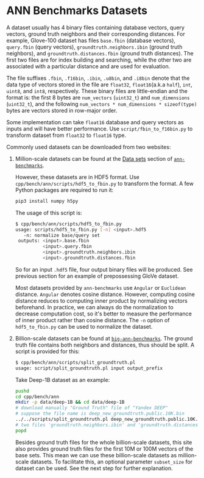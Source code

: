 # ANN Benchmarks Datasets

A dataset usually has 4 binary files containing database vectors, query vectors, ground truth neighbors and their corresponding distances. For example, Glove-100 dataset has files `base.fbin` (database vectors), `query.fbin` (query vectors), `groundtruth.neighbors.ibin` (ground truth neighbors), and `groundtruth.distances.fbin` (ground truth distances). The first two files are for index building and searching, while the other two are associated with a particular distance and are used for evaluation.

The file suffixes `.fbin`, `.f16bin`, `.ibin`, `.u8bin`, and `.i8bin` denote that the data type of vectors stored in the file are `float32`, `float16`(a.k.a `half`), `int`, `uint8`, and `int8`, respectively.
These binary files are little-endian and the format is: the first 8 bytes are `num_vectors` (`uint32_t`) and `num_dimensions` (`uint32_t`), and the following `num_vectors * num_dimensions * sizeof(type)` bytes are vectors stored in row-major order.

Some implementation can take `float16` database and query vectors as inputs and will have better performance. Use `script/fbin_to_f16bin.py` to transform dataset from `float32` to `float16` type.

Commonly used datasets can be downloaded from two websites:
1. Million-scale datasets can be found at the [Data sets](https://github.com/erikbern/ann-benchmarks#data-sets) section of [`ann-benchmarks`](https://github.com/erikbern/ann-benchmarks).

    However, these datasets are in HDF5 format. Use `cpp/bench/ann/scripts/hdf5_to_fbin.py` to transform the format. A few Python packages are required to run it:
    ```bash
    pip3 install numpy h5py
    ```
    The usage of this script is:
    ```bash
    $ cpp/bench/ann/scripts/hdf5_to_fbin.py
    usage: scripts/hdf5_to_fbin.py [-n] <input>.hdf5
       -n: normalize base/query set
     outputs: <input>.base.fbin
              <input>.query.fbin
              <input>.groundtruth.neighbors.ibin
              <input>.groundtruth.distances.fbin
    ```
    So for an input `.hdf5` file, four output binary files will be produced. See previous section for an example of prepossessing GloVe dataset.

    Most datasets provided by `ann-benchmarks` use `Angular` or `Euclidean` distance. `Angular` denotes cosine distance. However, computing cosine distance reduces to computing inner product by normalizing vectors beforehand. In practice, we can always do the normalization to decrease computation cost, so it's better to measure the performance of inner product rather than cosine distance. The `-n` option of `hdf5_to_fbin.py` can be used to normalize the dataset.

2. <a id='billion-scale'></a>Billion-scale datasets can be found at [`big-ann-benchmarks`](http://big-ann-benchmarks.com). The ground truth file contains both neighbors and distances, thus should be split. A script is provided for this:
    ```bash
    $ cpp/bench/ann/scripts/split_groundtruth.pl
    usage: script/split_groundtruth.pl input output_prefix
    ```
    Take Deep-1B dataset as an example:
    ```bash
    pushd
    cd cpp/bench/ann
    mkdir -p data/deep-1B && cd data/deep-1B
    # download manually "Ground Truth" file of "Yandex DEEP"
    # suppose the file name is deep_new_groundtruth.public.10K.bin
    ../../scripts/split_groundtruth.pl deep_new_groundtruth.public.10K.bin groundtruth
    # two files 'groundtruth.neighbors.ibin' and 'groundtruth.distances.fbin' should be produced
    popd
    ```
    Besides ground truth files for the whole billion-scale datasets, this site also provides ground truth files for the first 10M or 100M vectors of the base sets. This mean we can use these billion-scale datasets as million-scale datasets. To facilitate this, an optional parameter `subset_size` for dataset can be used. See the next step for further explanation.